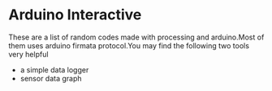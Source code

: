 # Arduino Interactive

These are a list of random codes made with processing and arduino.Most of them uses arduino firmata protocol.You may find the 
following two tools very helpful
 - a simple data logger
 - sensor data graph

